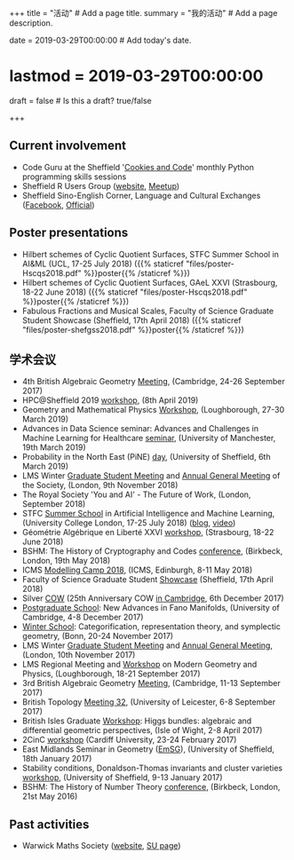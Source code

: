 +++
title = "活动"  # Add a page title.
summary = "我的活动"  # Add a page description.

date = 2019-03-29T00:00:00  # Add today's date.
# lastmod = 2019-03-29T00:00:00

draft = false  # Is this a draft? true/false

+++

## Current involvement
- Code Guru at the Sheffield '[Cookies and Code](https://twitter.com/UoSCookiesCode)' monthly Python programming skills sessions
- Sheffield R Users Group ([website](http://sheffieldr.github.io/), [Meetup](https://www.meetup.com/SheffieldR-Sheffield-R-Users-Group/))
- Sheffield Sino-English Corner, Language and Cultural Exchanges ([Facebook](https://www.facebook.com/SinoEnglishCorner), [Official](https://www.sheffield.ac.uk/confucius/sec))


## Poster presentations
- Hilbert schemes of Cyclic Quotient Surfaces, STFC Summer School in AI&ML (UCL, 17-25 July 2018) ({{% staticref "files/poster-Hscqs2018.pdf" %}}poster{{% /staticref %}})
- Hilbert schemes of Cyclic Quotient Surfaces, GAeL XXVI (Strasbourg, 18-22 June 2018) ({{% staticref "files/poster-Hscqs2018.pdf" %}}poster{{% /staticref %}})
- Fabulous Fractions and Musical Scales, Faculty of Science Graduate Student Showcase (Sheffield, 17th April 2018) ({{% staticref "files/poster-shefgss2018.pdf" %}}poster{{% /staticref %}})

## 学术会议

- 4th British Algebraic Geometry [Meeting](https://www.bragmeeting.uk/), (Cambridge, 24-26 September 2017)
- HPC@Sheffield 2019 [workshop](https://www.sheffield.ac.uk/cics/hpc-sheffield), (8th April 2019)
- Geometry and Mathematical Physics [Workshop](https://sites.google.com/site/gmplboro/gmp2019), (Loughborough, 27-30 March 2019)
- Advances in Data Science seminar: Advances and Challenges in Machine Learning for Healthcare [seminar](http://www.datascience.manchester.ac.uk/about/what-we-do/advances-in-data-science-seminars/previous-seminars/advances-and-challenges-in-machine-learning-for-healthcare/), (University of Manchester, 19th March 2019)
- Probability in the North East (PiNE) [day](http://www.maths.dur.ac.uk/PiNE/1903Mar/), (University of Sheffield, 6th March 2019)
- LMS Winter [Graduate Student Meeting](https://www.lms.ac.uk/civicrm/event/info?id=32&reset=1) and [Annual General Meeting](https://www.lms.ac.uk/events/previous-society-meetings) of the Society, (London, 9th November 2018)
- The Royal Society 'You and AI' - The Future of Work, (London, September 2018)
- STFC [Summer School](https://indico.cern.ch/event/702529/) in Artificial Intelligence and Machine Learning, (University College London, 17-25 July 2018) ([blog](https://blogs.ucl.ac.uk/science/2018/09/26/ucl-stfc-summer-school-in-machine-learning-and-artificial-intelligence/), [video](https://www.hep.ucl.ac.uk/cdt-dis/media.shtml))
- Géométrie Algébrique en Liberté XXVI [workshop](http://irma.math.unistra.fr/article1684.html), (Strasbourg, 18-22 June 2018)
- BSHM: The History of Cryptography and Codes [conference](https://www.bshm.ac.uk/events/history-cryptography-and-codes), (Birkbeck, London, 19th May 2018)
- ICMS [Modelling Camp 2018](https://www.icms.org.uk/modellingcamp2018.php), (ICMS, Edinburgh, 8-11 May 2018)
- Faculty of Science Graduate Student [Showcase](https://www.sheffield.ac.uk/faculty/science/news/graduate-school-showcase-2018-1.776857) (Sheffield, 17th April 2018) 
- Silver [COW](http://cow.alggeo.xyz/nextmeeting.html) (25th Anniversary COW [in Cambridge](https://www.dpmms.cam.ac.uk/~rs872/conf/school17/), 6th December 2017)
- [Postgraduate School](https://www.dpmms.cam.ac.uk/~rs872/conf/school17/): New Advances in Fano Manifolds, (University of Cambridge, 4-8 December 2017)
- [Winter School](http://www.him.uni-bonn.de/representation-theory-2017/winter-school/): Categorification, representation theory, and symplectic geometry, (Bonn, 20-24 November 2017)
- LMS Winter [Graduate Student Meeting](https://www.lms.ac.uk/events/previous-society-meetings) and [Annual General Meeting](https://www.lms.ac.uk/sites/lms.ac.uk/files/files/Events/AGM%202017%20with%20titles.pdf), (London, 10th November 2017)
- LMS Regional Meeting and [Workshop](https://sites.google.com/site/gmplboro/lms2017) on Modern Geometry and Physics, (Loughborough, 18-21 September 2017)
- 3rd British Algebraic Geometry [Meeting](https://www.bragmeeting.uk/3rd-brag-meeting-1), (Cambridge, 11-13 September 2017)
- British Topology [Meeting 32](https://sites.google.com/view/btm32), (University of Leicester, 6-8 September 2017)
- British Isles Graduate [Workshop](http://wwwf.imperial.ac.uk/~at515/bigworkshop.html): Higgs bundles: algebraic and differential geometric perspectives, (Isle of Wight, 2-8 April 2017)
- 2CinC [workshop](http://www.cantab.net/users/t.logvinenko/2017-2CinC/index.html) (Cardiff University, 23-24 February 2017)
- East Midlands Seminar in Geometry ([EmSG](http://magma.maths.usyd.edu.au/~kasprzyk/seminars/emsg.html)), (University of Sheffield, 18th January 2017)
- Stability conditions, Donaldson-Thomas invariants and cluster varieties [workshop](http://www.tom-bridgeland.staff.shef.ac.uk/workshop.html), (University of Sheffield, 9-13 January 2017)
- BSHM: The History of Number Theory [conference](https://www.bshm.ac.uk/events/history-number-theory), (Birkbeck, London, 21st May 2016)

## Past activities
- Warwick Maths Society ([website](https://www.warwickmaths.com/), [SU page](https://www.warwicksu.com/societies/maths/))
